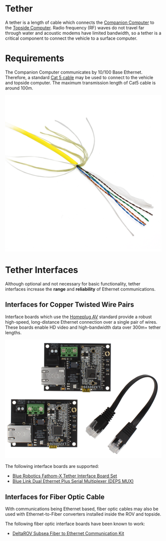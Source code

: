 # Tether

A tether is a length of cable which connects the [Companion Computer](/introduction/hardware-options/required-hardware/companion-computer.md) to the [Topside Computer](/introduction/hardware-options/required-hardware/topside-computer.md). Radio frequency (RF) waves do not travel far through water and acoustic modems have limited bandwidth, so a tether is a critical component to connect the vehicle to a surface computer.

# Requirements

The Companion Computer communicates by 10/100 Base Ethernet. Therefore, a standard [Cat 5 cable](https://en.wikipedia.org/wiki/Category_5_cable) may be used to connect to the vehicle and topside computer. The maximum transmission length of Cat5 cable is around 100m.

<img src="/images/hardware/tether.png" class="img-responsive img-center" style="max-height:600px;">

# Tether Interfaces

Although optional and not necessary for basic functionality, tether interfaces increase the **range** and **reliability** of Ethernet communications.

## Interfaces for Copper Twisted Wire Pairs

Interface boards which use the [Homeplug AV](https://en.wikipedia.org/wiki/HomePlug#HomePlug_AV) standard provide a robust high-speed, long-distance Ethernet connection over a single pair of wires. These boards enable HD video and high-bandwidth data over 300m+ tether lengths.

<img src="/images/hardware/fathomx.png" class="img-responsive img-center" style="max-height:600px;">

The following interface boards are supported:
* [Blue Robotics Fathom-X Tether Interface Board Set](https://bluerobotics.com/store/comm-control-power/tether-interface/fathom-x-r1/)
* [Blue Link Dual Ethernet Plus Serial Multiplexer (DEPS MUX)](https://blue-linked.com/online-store/ols/products/deps-mux)

## Interfaces for Fiber Optic Cable

With communications being Ethernet based, fiber optic cables may also be used with Ethernet-to-Fiber converters installed inside the ROV and topside.

The following fiber optic interface boards have been known to work: 
* [DeltaROV Subsea Fiber to Ethernet Communication Kit](http://www.deltarov.com/new/product/drov-subsea-fiber-to-ethernet-communication-kit/)
